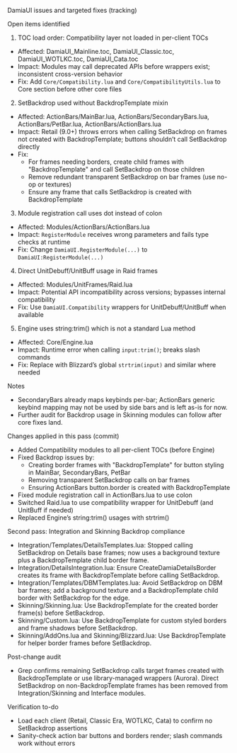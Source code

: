 DamiaUI issues and targeted fixes (tracking)

Open items identified

1) TOC load order: Compatibility layer not loaded in per-client TOCs
- Affected: DamiaUI_Mainline.toc, DamiaUI_Classic.toc, DamiaUI_WOTLKC.toc, DamiaUI_Cata.toc
- Impact: Modules may call deprecated APIs before wrappers exist; inconsistent cross-version behavior
- Fix: Add `Core/Compatibility.lua` and `Core/CompatibilityUtils.lua` to Core section before other core files

2) SetBackdrop used without BackdropTemplate mixin
- Affected: ActionBars/MainBar.lua, ActionBars/SecondaryBars.lua, ActionBars/PetBar.lua, ActionBars/ActionBars.lua
- Impact: Retail (9.0+) throws errors when calling SetBackdrop on frames not created with BackdropTemplate; buttons shouldn’t call SetBackdrop directly
- Fix: 
	- For frames needing borders, create child frames with "BackdropTemplate" and call SetBackdrop on those children
	- Remove redundant transparent SetBackdrop on bar frames (use no-op or textures)
	- Ensure any frame that calls SetBackdrop is created with BackdropTemplate

3) Module registration call uses dot instead of colon
- Affected: Modules/ActionBars/ActionBars.lua
- Impact: `RegisterModule` receives wrong parameters and fails type checks at runtime
- Fix: Change `DamiaUI.RegisterModule(...)` to `DamiaUI:RegisterModule(...)`

4) Direct UnitDebuff/UnitBuff usage in Raid frames
- Affected: Modules/UnitFrames/Raid.lua
- Impact: Potential API incompatibility across versions; bypasses internal compatibility
- Fix: Use `DamiaUI.Compatibility` wrappers for UnitDebuff/UnitBuff when available

5) Engine uses string:trim() which is not a standard Lua method
- Affected: Core/Engine.lua
- Impact: Runtime error when calling `input:trim()`; breaks slash commands
- Fix: Replace with Blizzard’s global `strtrim(input)` and similar where needed

Notes
- SecondaryBars already maps keybinds per-bar; ActionBars generic keybind mapping may not be used by side bars and is left as-is for now.
- Further audit for Backdrop usage in Skinning modules can follow after core fixes land.

Changes applied in this pass (commit)

- Added Compatibility modules to all per-client TOCs (before Engine)
- Fixed Backdrop issues by:
	- Creating border frames with "BackdropTemplate" for button styling in MainBar, SecondaryBars, PetBar
	- Removing transparent SetBackdrop calls on bar frames
	- Ensuring ActionBars button.border is created with BackdropTemplate
- Fixed module registration call in ActionBars.lua to use colon
- Switched Raid.lua to use compatibility wrapper for UnitDebuff (and UnitBuff if needed)
- Replaced Engine’s string:trim() usages with strtrim()

Second pass: Integration and Skinning Backdrop compliance
- Integration/Templates/DetailsTemplates.lua: Stopped calling SetBackdrop on Details base frames; now uses a background texture plus a BackdropTemplate child border frame.
- Integration/DetailsIntegration.lua: Ensure CreateDamiaDetailsBorder creates its frame with BackdropTemplate before calling SetBackdrop.
- Integration/Templates/DBMTemplates.lua: Avoid SetBackdrop on DBM bar frames; add a background texture and a BackdropTemplate child border with SetBackdrop for the edge.
- Skinning/Skinning.lua: Use BackdropTemplate for the created border frame(s) before SetBackdrop.
- Skinning/Custom.lua: Use BackdropTemplate for custom styled borders and frame shadows before SetBackdrop.
- Skinning/AddOns.lua and Skinning/Blizzard.lua: Use BackdropTemplate for helper border frames before SetBackdrop.

Post-change audit
- Grep confirms remaining SetBackdrop calls target frames created with BackdropTemplate or use library-managed wrappers (Aurora). Direct SetBackdrop on non-BackdropTemplate frames has been removed from Integration/Skinning and Interface modules.

Verification to-do
- Load each client (Retail, Classic Era, WOTLKC, Cata) to confirm no SetBackdrop assertions
- Sanity-check action bar buttons and borders render; slash commands work without errors
